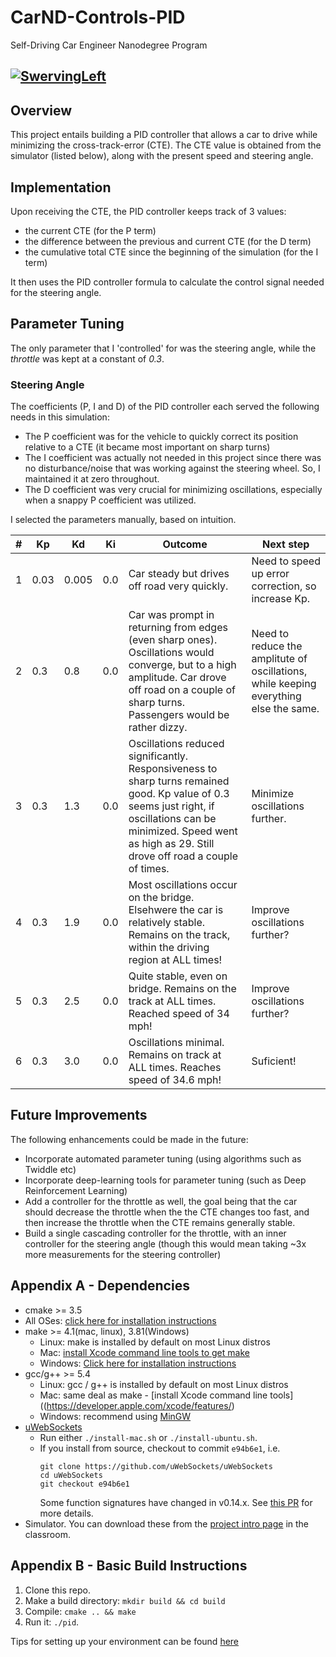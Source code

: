 <!--- Adding links to various images used in this document --->
[SwervingLeft]: https://github.com/safdark/SDC-PID-Controller/blob/master/docs/images/SwervingLeft.png "SwervingLeft"
[SwervingRight]: https://github.com/safdark/SDC-PID-Controller/blob/master/docs/images/SwervingRight.png "SwervingRight"

# CarND-Controls-PID
Self-Driving Car Engineer Nanodegree Program

[![SwervingLeft][SwervingLeft]](https://youtu.be/NWEMzFmz8qA "Click to see video on youtube")
---

## Overview

This project entails building a PID controller that allows a car to drive while minimizing the cross-track-error (CTE). The CTE value is obtained from the simulator (listed below), along with the present speed and steering angle.

## Implementation

Upon receiving the CTE, the PID controller keeps track of 3 values:
- the current CTE (for the P term)
- the difference between the previous and current CTE (for the D term)
- the cumulative total CTE since the beginning of the simulation (for the I term)

It then uses the PID controller formula to calculate the control signal needed for the steering angle.

## Parameter Tuning

The only parameter that I 'controlled' for was the steering angle, while the _throttle_ was kept at a constant of _0.3_.

### Steering Angle

The coefficients (P, I and D) of the PID controller each served the following needs in this simulation:
- The P coefficient was for the vehicle to quickly correct its position relative to a CTE (it became most important on sharp turns)
- The I coefficient was actually not needed in this project since there was no disturbance/noise that was working against the steering wheel. So, I maintained it at zero throughout.
- The D coefficient was very crucial for minimizing oscillations, especially when a snappy P coefficient was utilized.

I selected the parameters manually, based on intuition.

| # | Kp | Kd | Ki | Outcome | Next step |
|---|---|---|---|---|---|
| 1  | 0.03 | 0.005 | 0.0 | Car steady but drives off road very quickly. | Need to speed up error correction, so increase Kp. |
| 2  | 0.3 | 0.8 | 0.0 | Car was prompt in returning from edges (even sharp ones). Oscillations would converge, but to a high amplitude. Car drove off road on a couple of sharp turns. Passengers would be rather dizzy. | Need to reduce the amplitute of oscillations, while keeping everything else the same. |
| 3  | 0.3 | 1.3 | 0.0 | Oscillations reduced significantly. Responsiveness to sharp turns remained good. Kp value of 0.3 seems just right, if oscillations can be minimized. Speed went as high as 29. Still drove off road a couple of times. | Minimize oscillations further. |
| 4  | 0.3 | 1.9 | 0.0 | Most oscillations occur on the bridge. Elsehwere the car is relatively stable. Remains on the track, within the driving region at ALL times! | Improve oscillations further? |
| 5  | 0.3 | 2.5 | 0.0 | Quite stable, even on bridge. Remains on the track at ALL times. Reached speed of 34 mph!| Improve oscillations further? |
| 6  | 0.3 | 3.0 | 0.0 | Oscillations minimal. Remains on track at ALL times. Reaches speed of 34.6 mph! | Suficient! |

## Future Improvements

The following enhancements could be made in the future:
- Incorporate automated parameter tuning (using algorithms such as Twiddle etc)
- Incorporate deep-learning tools for parameter tuning (such as Deep Reinforcement Learning)
- Add a controller for the throttle as well, the goal being that the car should decrease the throttle when the the CTE changes too fast, and then increase the throttle when the CTE remains generally stable.
- Build a single cascading controller for the throttle, with an inner controller for the steering angle (though this would mean taking ~3x more measurements for the steering controller)

## Appendix A - Dependencies

* cmake >= 3.5
 * All OSes: [click here for installation instructions](https://cmake.org/install/)
* make >= 4.1(mac, linux), 3.81(Windows)
  * Linux: make is installed by default on most Linux distros
  * Mac: [install Xcode command line tools to get make](https://developer.apple.com/xcode/features/)
  * Windows: [Click here for installation instructions](http://gnuwin32.sourceforge.net/packages/make.htm)
* gcc/g++ >= 5.4
  * Linux: gcc / g++ is installed by default on most Linux distros
  * Mac: same deal as make - [install Xcode command line tools]((https://developer.apple.com/xcode/features/)
  * Windows: recommend using [MinGW](http://www.mingw.org/)
* [uWebSockets](https://github.com/uWebSockets/uWebSockets)
  * Run either `./install-mac.sh` or `./install-ubuntu.sh`.
  * If you install from source, checkout to commit `e94b6e1`, i.e.
    ```
    git clone https://github.com/uWebSockets/uWebSockets 
    cd uWebSockets
    git checkout e94b6e1
    ```
    Some function signatures have changed in v0.14.x. See [this PR](https://github.com/udacity/CarND-MPC-Project/pull/3) for more details.
* Simulator. You can download these from the [project intro page](https://github.com/udacity/self-driving-car-sim/releases) in the classroom.

## Appendix B - Basic Build Instructions

1. Clone this repo.
2. Make a build directory: `mkdir build && cd build`
3. Compile: `cmake .. && make`
4. Run it: `./pid`. 

Tips for setting up your environment can be found [here](https://classroom.udacity.com/nanodegrees/nd013/parts/40f38239-66b6-46ec-ae68-03afd8a601c8/modules/0949fca6-b379-42af-a919-ee50aa304e6a/lessons/f758c44c-5e40-4e01-93b5-1a82aa4e044f/concepts/23d376c7-0195-4276-bdf0-e02f1f3c665d)
